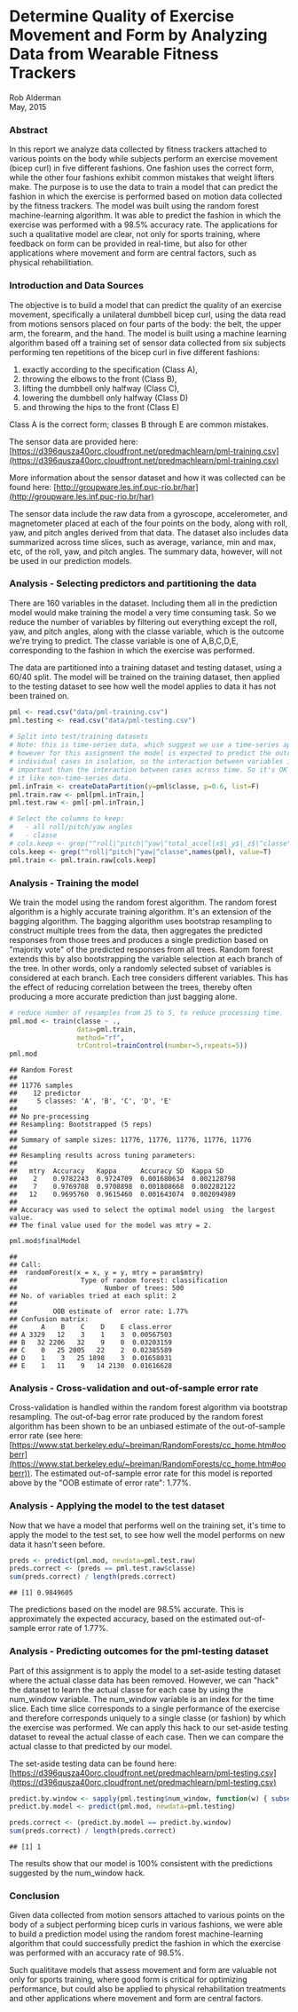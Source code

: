 # Determine Quality of Exercise Movement and Form by Analyzing Data from Wearable Fitness Trackers

Rob Alderman  
May, 2015

### Abstract

In this report we analyze data collected by fitness trackers attached 
to various points on the body while subjects perform an exercise movement
(bicep curl) in five different fashions. One fashion uses the correct form, 
while the other four fashions exhibit common mistakes that weight lifters make. 
The purpose is to use the data to train a model that can predict the fashion in 
which the exercise is performed based on motion data collected by the fitness
trackers. The model was built using the random forest machine-learning algorithm.
It was able to predict the fashion in which the exercise was performed
with a 98.5% accuracy rate.  The applications for such a qualitative model 
are clear, not only for sports training, where feedback on form can be provided
in real-time, but also for other applications where movement and form are central
factors, such as physical rehabilitiation.


### Introduction and Data Sources

The objective is to build a model that can predict the quality of an exercise movement,
specifically a unilateral dumbbell bicep curl, using the data read from motions sensors
placed on four parts of the body: the belt, the upper arm, the forearm, and the hand.
The model is built using a machine learning algorithm based off a training set of
sensor data collected from six subjects performing ten repetitions of the bicep curl
in five different fashions: 

1. exactly according to the specification (Class A), 
2. throwing the elbows to the front (Class B), 
3. lifting the dumbbell only halfway (Class C), 
4. lowering the dumbbell only halfway (Class D) 
5. and throwing the hips to the front (Class E)

Class A is the correct form; classes B through E are common mistakes.

The sensor data are provided here: [https://d396qusza40orc.cloudfront.net/predmachlearn/pml-training.csv](https://d396qusza40orc.cloudfront.net/predmachlearn/pml-training.csv)

More information about the sensor dataset and how it was collected can be found here: [http://groupware.les.inf.puc-rio.br/har](http://groupware.les.inf.puc-rio.br/har)

The sensor data include the raw data from a gyroscope, accelerometer, and magnetometer placed
at each of the four points on the body, along with roll, yaw, and pitch angles derived from 
that data.  The dataset also includes data summarized across time slices, such as average, variance, 
min and max, etc, of the roll, yaw, and pitch angles.  The summary data, however, will not be
used in our prediction models.


### Analysis - Selecting predictors and partitioning the data

There are 160 variables in the dataset.  Including them all in the prediction model
would make training the model a very time consuming task.  So we reduce the number
of variables by filtering out everything except the roll, yaw, and pitch angles,
along with the classe variable, which is the outcome we're trying to predict.  The
classe variable is one of A,B,C,D,E, corresponding to the fashion in which the 
exercise was performed.

The data are partitioned into a training dataset and testing dataset, using a
60/40 split.  The model will be trained on the training dataset, then applied
to the testing dataset to see how well the model applies to data it has not 
been trained on.



```r
pml <- read.csv("data/pml-training.csv")
pml.testing <- read.csv("data/pml-testing.csv")
                      
# Split into test/training datasets
# Note: this is time-series data, which suggest we use a time-series approach;
# however for this assignment the model is expected to predict the outcome for 
# individual cases in isolation, so the interaction between variables is more 
# important than the interaction between cases across time. So it's OK to treat 
# it like non-time-series data.
pml.inTrain <- createDataPartition(y=pml$classe, p=0.6, list=F)
pml.train.raw <- pml[pml.inTrain,]
pml.test.raw <- pml[-pml.inTrain,]

# Select the columns to keep: 
#   - all roll/pitch/yaw angles
#   - classe
# cols.keep <- grep("^roll|^pitch|^yaw|^total_accel|x$|_y$|_z$|^classe",names(pml), value=T)
cols.keep <- grep("^roll|^pitch|^yaw|^classe",names(pml), value=T)
pml.train <- pml.train.raw[cols.keep]
```

### Analysis - Training the model

We train the model using the random forest algorithm.  The random forest algorithm is 
a highly accurate training algorithm.  It's an extension of the bagging algorithm.
The bagging algorithm uses bootstrap resampling to construct multiple trees from the
data, then aggregates the predicted responses from those trees and produces a single
prediction based on "majority vote" of the predicted responses from all trees.
Random forest extends this by also bootstrapping the variable selection at each
branch of the tree.  In other words, only a randomly selected subset of variables is considered
at each branch. Each tree considers different variables.  This has the effect of 
reducing correlation between the trees, thereby often producing a more accurate prediction
than just bagging alone.



```r
# reduce number of resamples from 25 to 5, to reduce processing time.
pml.mod <- train(classe ~ ., 
                 data=pml.train, 
                 method="rf", 
                 trControl=trainControl(number=5,repeats=5))
pml.mod
```

```
## Random Forest 
## 
## 11776 samples
##    12 predictor
##     5 classes: 'A', 'B', 'C', 'D', 'E' 
## 
## No pre-processing
## Resampling: Bootstrapped (5 reps) 
## 
## Summary of sample sizes: 11776, 11776, 11776, 11776, 11776 
## 
## Resampling results across tuning parameters:
## 
##   mtry  Accuracy   Kappa      Accuracy SD  Kappa SD   
##    2    0.9782243  0.9724709  0.001680634  0.002128798
##    7    0.9769708  0.9708898  0.001808668  0.002282122
##   12    0.9695760  0.9615460  0.001643074  0.002094989
## 
## Accuracy was used to select the optimal model using  the largest value.
## The final value used for the model was mtry = 2.
```

```r
pml.mod$finalModel
```

```
## 
## Call:
##  randomForest(x = x, y = y, mtry = param$mtry) 
##                Type of random forest: classification
##                      Number of trees: 500
## No. of variables tried at each split: 2
## 
##         OOB estimate of  error rate: 1.77%
## Confusion matrix:
##      A    B    C    D    E class.error
## A 3329   12    3    1    3  0.00567503
## B   32 2206   32    9    0  0.03203159
## C    0   25 2005   22    2  0.02385589
## D    1    3   25 1898    3  0.01658031
## E    1   11    9   14 2130  0.01616628
```

### Analysis - Cross-validation and out-of-sample error rate

Cross-validation is handled within the random forest algorithm via bootstrap resampling.
The out-of-bag error rate produced by the random forest algorithm has been shown to be
an unbiased estimate of the out-of-sample error rate
(see here: [https://www.stat.berkeley.edu/~breiman/RandomForests/cc_home.htm#ooberr](https://www.stat.berkeley.edu/~breiman/RandomForests/cc_home.htm#ooberr)). 
The estimated out-of-sample error rate for this model is reported above by the "OOB estimate of error rate": 1.77%.


### Analysis - Applying the model to the test dataset

Now that we have a model that performs well on the training set, it's time to 
apply the model to the test set, to see how well the model performs on new data
it hasn't seen before.


```r
preds <- predict(pml.mod, newdata=pml.test.raw)
preds.correct <- (preds == pml.test.raw$classe)
sum(preds.correct) / length(preds.correct)
```

```
## [1] 0.9849605
```

The predictions based on the model are 98.5% accurate.  This is approximately the
expected accuracy, based on the estimated out-of-sample error rate of 1.77%.


### Analysis - Predicting outcomes for the pml-testing dataset

Part of this assignment is to apply the model to a set-aside testing dataset where 
the actual classe data has been removed.  However, we can "hack" the dataset to learn
the actual classe for each case by using the num_window variable.  The num_window
variable is an index for the time slice.  Each time slice corresponds to a single
performance of the exercise and therefore corresponds uniquely to a single classe
(or fashion) by which the exercise was performed. We can apply this hack to our 
set-aside testing dataset to reveal the actual classe of each case.  Then we
can compare the actual classe to that predicted by our model.

The set-aside testing data can be found here: [https://d396qusza40orc.cloudfront.net/predmachlearn/pml-testing.csv](https://d396qusza40orc.cloudfront.net/predmachlearn/pml-testing.csv)


```r
predict.by.window <- sapply(pml.testing$num_window, function(w) { subset( pml,  num_window == w)$classe[1] } )
predict.by.model <- predict(pml.mod, newdata=pml.testing)

preds.correct <- (predict.by.model == predict.by.window)
sum(preds.correct) / length(preds.correct)
```

```
## [1] 1
```

The results show that our model is 100% consistent with the predictions suggested by the 
num_window hack.



### Conclusion

Given data collected from motion sensors attached to various points on the body 
of a subject performing bicep curls in various fashions, we were able to build a
prediction model using the random forest machine-learning algorithm that could
successfully predict the fashion in which the exercise was performed with an
accuracy rate of 98.5%.  

Such qualititave models that assess movement and form are valuable not only
for sports training, where good form is critical for optimizing performance, 
but could also be applied to physical rehabilitation treatments and other applications
where movement and form are central factors.




